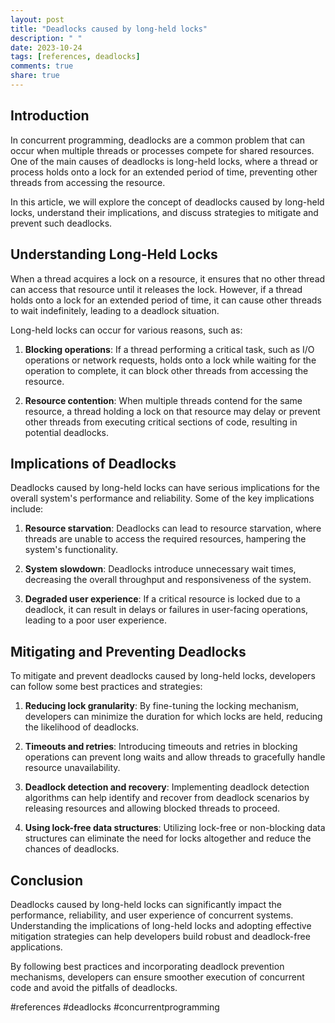 ```yaml
---
layout: post
title: "Deadlocks caused by long-held locks"
description: " "
date: 2023-10-24
tags: [references, deadlocks]
comments: true
share: true
---
```


## Introduction

In concurrent programming, deadlocks are a common problem that can occur when multiple threads or processes compete for shared resources. One of the main causes of deadlocks is long-held locks, where a thread or process holds onto a lock for an extended period of time, preventing other threads from accessing the resource.

In this article, we will explore the concept of deadlocks caused by long-held locks, understand their implications, and discuss strategies to mitigate and prevent such deadlocks.

## Understanding Long-Held Locks

When a thread acquires a lock on a resource, it ensures that no other thread can access that resource until it releases the lock. However, if a thread holds onto a lock for an extended period of time, it can cause other threads to wait indefinitely, leading to a deadlock situation.

Long-held locks can occur for various reasons, such as:

1. **Blocking operations**: If a thread performing a critical task, such as I/O operations or network requests, holds onto a lock while waiting for the operation to complete, it can block other threads from accessing the resource.

2. **Resource contention**: When multiple threads contend for the same resource, a thread holding a lock on that resource may delay or prevent other threads from executing critical sections of code, resulting in potential deadlocks.

## Implications of Deadlocks

Deadlocks caused by long-held locks can have serious implications for the overall system's performance and reliability. Some of the key implications include:

1. **Resource starvation**: Deadlocks can lead to resource starvation, where threads are unable to access the required resources, hampering the system's functionality.

2. **System slowdown**: Deadlocks introduce unnecessary wait times, decreasing the overall throughput and responsiveness of the system.

3. **Degraded user experience**: If a critical resource is locked due to a deadlock, it can result in delays or failures in user-facing operations, leading to a poor user experience.

## Mitigating and Preventing Deadlocks

To mitigate and prevent deadlocks caused by long-held locks, developers can follow some best practices and strategies:

1. **Reducing lock granularity**: By fine-tuning the locking mechanism, developers can minimize the duration for which locks are held, reducing the likelihood of deadlocks.

2. **Timeouts and retries**: Introducing timeouts and retries in blocking operations can prevent long waits and allow threads to gracefully handle resource unavailability.

3. **Deadlock detection and recovery**: Implementing deadlock detection algorithms can help identify and recover from deadlock scenarios by releasing resources and allowing blocked threads to proceed.

4. **Using lock-free data structures**: Utilizing lock-free or non-blocking data structures can eliminate the need for locks altogether and reduce the chances of deadlocks.

## Conclusion

Deadlocks caused by long-held locks can significantly impact the performance, reliability, and user experience of concurrent systems. Understanding the implications of long-held locks and adopting effective mitigation strategies can help developers build robust and deadlock-free applications.

By following best practices and incorporating deadlock prevention mechanisms, developers can ensure smoother execution of concurrent code and avoid the pitfalls of deadlocks.

#references #deadlocks #concurrentprogramming